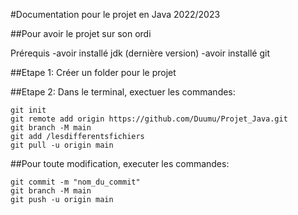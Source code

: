 #Documentation pour le projet en Java 2022/2023

##Pour avoir le projet sur son ordi

Prérequis
-avoir installé jdk (dernière version)
-avoir installé git

##Etape 1: Créer un folder pour le projet

##Etape 2: Dans le terminal, exectuer les commandes:
```
git init
git remote add origin https://github.com/Duumu/Projet_Java.git
git branch -M main
git add /lesdifferentsfichiers
git pull -u origin main
```
##Pour toute modification, executer les commandes:
```
git commit -m "nom_du_commit"
git branch -M main
git push -u origin main
```
